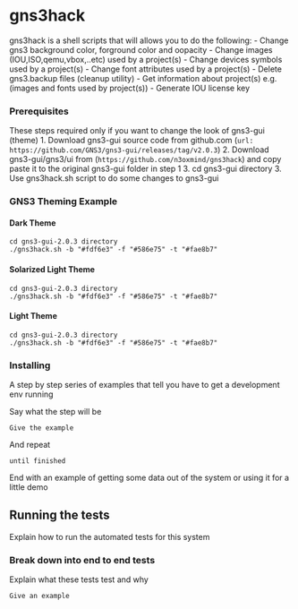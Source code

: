 		
# gns3hack

gns3hack is a shell scripts that will allows you to do the following:
	- Change gns3 background color, forground color and oopacity
	- Change images (IOU,ISO,qemu,vbox,..etc) used by a project(s)
	- Change devices symbols used by a project(s)
	- Change font attributes used by a project(s)
	- Delete gns3.backup files (cleanup utility)
	- Get information about project(s) e.g.(images and fonts used by project(s))
	- Generate IOU license key


### Prerequisites
These steps required only if you want to change the look of gns3-gui (theme)
	1. Download gns3-gui source code from github.com (`url: https://github.com/GNS3/gns3-gui/releases/tag/v2.0.3`)
	2. Download gns3-gui/gns3/ui from (`https://github.com/n3oxmind/gns3hack`) and copy paste it to the original gns3-gui folder in step 1
	3. cd gns3-gui directory
	3. Use gns3hack.sh script to do some changes to gns3-gui

### GNS3 Theming Example

#### Dark Theme
```
cd gns3-gui-2.0.3 directory
./gns3hack.sh -b "#fdf6e3" -f "#586e75" -t "#fae8b7"
```
#### Solarized Light Theme
```
cd gns3-gui-2.0.3 directory
./gns3hack.sh -b "#fdf6e3" -f "#586e75" -t "#fae8b7"
```
#### Light Theme
```
cd gns3-gui-2.0.3 directory
./gns3hack.sh -b "#fdf6e3" -f "#586e75" -t "#fae8b7"
```

### Installing

A step by step series of examples that tell you have to get a development env running

Say what the step will be

```
Give the example
```

And repeat

```
until finished
```

End with an example of getting some data out of the system or using it for a little demo

## Running the tests

Explain how to run the automated tests for this system

### Break down into end to end tests

Explain what these tests test and why

```
Give an example
```

